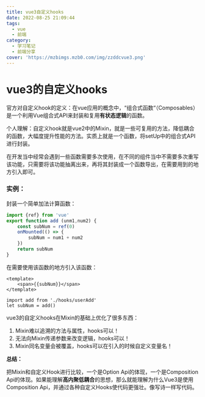 ```yaml
---
title: vue3自定义hooks
date: 2022-08-25 21:09:44
tags:
  - vue
  - 前端
category:
  - 学习笔记
  - 前端分享
cover: 'https://mzbimgs.mzb0.com/img/zzddcvue3.png'
---
```


# vue3的自定义hooks

官方对自定义hook的定义：在vue应用的概念中，“组合式函数“（Composables）是一个利用Vue组合式API来封装和复用**有状态逻辑**的函数。

个人理解：自定义hook就是vue2中的Mixin，就是一些可复用的方法，降低耦合的函数，大幅度提升性能的方法。实质上就是一个函数，将setUp中的组合式API进行封装。

在开发当中经常会遇到一些函数需要多次使用，在不同的组件当中不需要多次重写该功能，只需要将该功能抽离出来，再将其封装成一个函数导出，在需要用到的地方引入即可。

### 实例：

封装一个简单加法计算函数：

~~~js
import {ref} from 'vue'
export function add (unm1,num2) {
    const subNum = ref(0)
    onMounted(() => {
        subNum = num1 + num2
    })
    return subNum
}
~~~

在需要使用该函数的地方引入该函数：

~~~vue
<template>
	<span>{{subNum}}</span>
</template>

import add from './hooks/userAdd'
let subNum = add()
~~~



vue3的自定义hooks在Mixin的基础上优化了很多东西：

1. Mixin难以追溯的方法与属性，hooks可以！
2. 无法向Mixin传递参数来改变逻辑，hooks可以！
3. Mixin同名变量会被覆盖，hooks可以在引入的时候自定义变量名！

**总结：**

把Mixin和自定义Hook进行比较，一个是Option Api的体现，一个是Composition Api的体现。如果能理解**高内聚低耦合**的思想，那么就能理解为什么Vue3是使用Composition Api，并通过各种自定义Hooks使代码更强壮。像写诗一样写代码。